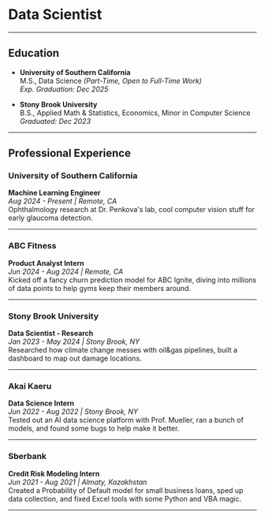 # **Data Scientist**

---

## **Education**

- **University of Southern California**  
  M.S., Data Science *(Part-Time, Open to Full-Time Work)*  
  *Exp. Graduation: Dec 2025*
  
- **Stony Brook University**  
  B.S., Applied Math & Statistics, Economics, Minor in Computer Science  
  *Graduated: Dec 2023*

---

## **Professional Experience**

### **University of Southern California**  
**Machine Learning Engineer**  
*Aug 2024 - Present | Remote, CA*  
Ophthalmology research at Dr. Penkova's lab, cool computer vision stuff for early glaucoma detection.

---

### **ABC Fitness**  
**Product Analyst Intern**  
*Jun 2024 - Aug 2024 | Remote, CA*  
Kicked off a fancy churn prediction model for ABC Ignite, diving into millions of data points to help gyms keep their members around.

---

### **Stony Brook University**  
**Data Scientist - Research**  
*Jan 2023 - May 2024 | Stony Brook, NY*  
Researched how climate change messes with oil&gas pipelines, built a dashboard to map out damage locations.

---

### **Akai Kaeru**  
**Data Science Intern**  
*Jun 2022 - Aug 2022 | Stony Brook, NY*  
Tested out an AI data science platform with Prof. Mueller, ran a bunch of models, and found some bugs to help make it better.

---

### **Sberbank**  
**Credit Risk Modeling Intern**  
*Jun 2021 - Aug 2021 | Almaty, Kazakhstan*  
Created a Probability of Default model for small business loans, sped up data collection, and fixed Excel tools with some Python and VBA magic.

---
